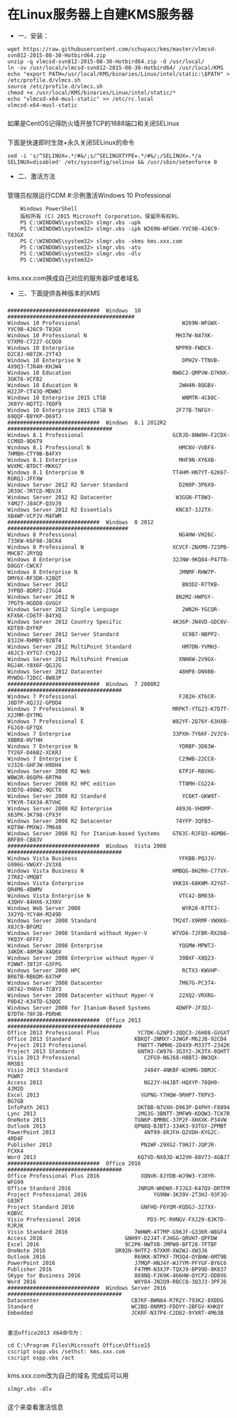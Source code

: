 # 在Linux服务器上自建KMS服务器
* 一、安装：
```
wget https://raw.githubusercontent.com/cchuyacc/kms/master/vlmcsd-svn812-2015-08-30-Hotbird64.zip
unzip -q vlmcsd-svn812-2015-08-30-Hotbird64.zip -d /usr/local/
ln -sv /usr/local/vlmcsd-svn812-2015-08-30-Hotbird64/ /usr/local/KMS
echo "export PATH=/usr/local/KMS/binaries/Linux/intel/static:\$PATH" > /etc/profile.d/vlmcs.sh
source /etc/profile.d/vlmcs.sh
chmod +x /usr/local/KMS/binaries/Linux/intel/static/*
echo "vlmcsd-x64-musl-static" >> /etc/rc.local
vlmcsd-x64-musl-static
```
### 
如果是CentOS记得防火墙开放TCP的1688端口和关闭SELinux
### 
下面是快速即时生效+永久关闭SELinux的命令
```
sed -i 's/^SELINUX=.*/#&/;s/^SELINUXTYPE=.*/#&/;/SELINUX=.*/a SELINUX=disabled' /etc/sysconfig/selinux && /usr/sbin/setenforce 0
``` 
* 二、激活方法
### 
管理员权限运行CDM #:示例激活Windows 10 Professional
```
	Windows PowerShell
	版权所有 (C) 2015 Microsoft Corporation。保留所有权利。
	PS C:\WINDOWS\system32> slmgr.vbs -upk
	PS C:\WINDOWS\system32> slmgr.vbs -ipk W269N-WFGWX-YVC9B-4J6C9-T83GX
	PS C:\WINDOWS\system32> slmgr.vbs -skms kms.xxx.com
	PS C:\WINDOWS\system32> slmgr.vbs -ato
	PS C:\WINDOWS\system32> slmgr.vbs -dlv
	PS C:\WINDOWS\system32>
```
### 
kms.xxx.com换成自己对应的服务器IP或者域名
 

* 三、下面提供各种版本的KMS
### 	
	#############################  Windows  10  ########################################
	Windows 10 Professional                                W269N-WFGWX-YVC9B-4J6C9-T83GX
	Windows 10 Professional N                            MH37W-N47XK-V7XM9-C7227-GCQG9
	Windows 10 Enterprise                                NPPR9-FWDCX-D2C8J-H872K-2YT43
	Windows 10 Enterprise N                                DPH2V-TTNVB-4X9Q3-TJR4H-KHJW4
	Windows 10 Education                                NW6C2-QMPVW-D7KKK-3GKT6-VCFB2
	Windows 10 Education N                                2WH4N-8QGBV-H22JP-CT43Q-MDWWJ
	Windows 10 Enterprise 2015 LTSB                        WNMTR-4C88C-JK8YV-HQ7T2-76DF9
	Windows 10 Enterprise 2015 LTSB N                    2F77B-TNFGY-69QQF-B8YKP-D69TJ
	#############################  Windows  8.1 2012R2  #################################
	Windows 8.1 Professional                            GCRJD-8NW9H-F2CDX-CCM8D-9D6T9
	Windows 8.1 Professional N                            HMCNV-VVBFX-7HMBH-CTY9B-B4FXY
	Windows 8.1 Enterprise                                MHF9N-XY6XB-WVXMC-BTDCT-MKKG7
	Windows 8.1 Enterprise N                            TT4HM-HN7YT-62K67-RGRQJ-JFFXW
	Windows Server 2012 R2 Server Standard                D2N9P-3P6X9-2R39C-7RTCD-MDVJX
	Windows Server 2012 R2 Datacenter                    W3GGN-FT8W3-Y4M27-J84CP-Q3VJ9
	Windows Server 2012 R2 Essentials                    KNC87-3J2TX-XB4WP-VCPJV-M4FWM
	#############################  Windows  8 2012  ######################################
	Windows 8 Professional                                NG4HW-VH26C-733KW-K6F98-J8CK4
	Windows 8 Professional N                            XCVCF-2NXM9-723PB-MHCB7-2RYQQ
	Windows 8 Enterprise                                32JNW-9KQ84-P47T8-D8GGY-CWCK7
	Windows 8 Enterprise N                                JMNMF-RHW7P-DMY6X-RF3DR-X2BQT
	Windows Server 2012                                    BN3D2-R7TKB-3YPBD-8DRP2-27GG4
	Windows Server 2012 N                                8N2M2-HWPGY-7PGT9-HGDD8-GVGGY
	Windows Server 2012 Single Language                    2WN2H-YGCQR-KFX6K-CD6TF-84YXQ
	Windows Server 2012 Country Specific                4K36P-JN4VD-GDC6V-KDT89-DYFKP
	Windows Server 2012 Server Standard                    XC9B7-NBPP2-83J2H-RHMBY-92BT4
	Windows Server 2012 MultiPoint Standard                HM7DN-YVMH3-46JC3-XYTG7-CYQJJ
	Windows Server 2012 MultiPoint Premium                XNH6W-2V9GX-RGJ4K-Y8X6F-QGJ2G
	Windows Server 2012 Datacenter                        48HP8-DN98B-MYWDG-T2DCC-8W83P
	#############################  Windows  7 2008R2  ####################################
	Windows 7 Professional                                FJ82H-XT6CR-J8D7P-XQJJ2-GPDD4
	Windows 7 Professional N                            MRPKT-YTG23-K7D7T-X2JMM-QY7MG
	Windows 7 Professional E                            W82YF-2Q76Y-63HXB-FGJG9-GF7QX
	Windows 7 Enterprise                                33PXH-7Y6KF-2VJC9-XBBR8-HVTHH
	Windows 7 Enterprise N                                YDRBP-3D83W-TY26F-D46B2-XCKRJ
	Windows 7 Enterprise E                                C29WB-22CC8-VJ326-GHFJW-H9DH4
	Windows Server 2008 R2 Web                            6TPJF-RBVHG-WBW2R-86QPH-6RTM4
	Windows Server 2008 R2 HPC edition                    TT8MH-CG224-D3D7Q-498W2-9QCTX
	Windows Server 2008 R2 Standard                        YC6KT-GKW9T-YTKYR-T4X34-R7VHC
	Windows Server 2008 R2 Enterprise                    489J6-VHDMP-X63PK-3K798-CPX3Y
	Windows Server 2008 R2 Datacenter                    74YFP-3QFB3-KQT8W-PMXWJ-7M648
	Windows Server 2008 R2 for Itanium-based Systems    GT63C-RJFQ3-4GMB6-BRFB9-CB83V
	#############################  Windows  Vista 2008 ####################################
	Windows Vista Business                                YFKBB-PQJJV-G996G-VWGXY-2V3X8
	Windows Vista Business N                            HMBQG-8H2RH-C77VX-27R82-VMQBT
	Windows Vista Enterprise                            VKK3X-68KWM-X2YGT-QR4M6-4BWMV
	Windows Vista Enterprise N                            VTC42-BM838-43QHV-84HX6-XJXKV
	Windows Web Server 2008                                WYR28-R7TFJ-3X2YQ-YCY4H-M249D
	Windows Server 2008 Standard                        TM24T-X9RMF-VWXK6-X8JC9-BFGM2
	Windows Server 2008 Standard without Hyper-V        W7VD6-7JFBR-RX26B-YKQ3Y-6FFFJ
	Windows Server 2008 Enterprise                        YQGMW-MPWTJ-34KDK-48M3W-X4Q6V
	Windows Server 2008 Enterprise without Hyper-V        39BXF-X8Q23-P2WWT-38T2F-G3FPG
	Windows Server 2008 HPC                                RCTX3-KWVHP-BR6TB-RB6DM-6X7HP
	Windows Server 2008 Datacenter                        7M67G-PC374-GR742-YH8V4-TCBY3
	Windows Server 2008 Datacenter without Hyper-V        22XQ2-VRXRG-P8D42-K34TD-G3QQC
	Windows Server 2008 for Itanium-Based Systems        4DWFP-JF3DJ-B7DTH-78FJB-PDRHK
	#############################  Office 2013 ####################################
	Office 2013 Professional Plus            YC7DK-G2NP3-2QQC3-J6H88-GVGXT
	Office 2013 Standard                    KBKQT-2NMXY-JJWGP-M62JB-92CD4
	Project 2013 Professional                FN8TT-7WMH6-2D4X9-M337T-2342K
	Project 2013 Standard                    6NTH3-CW976-3G3Y2-JK3TX-8QHTT
	Visio 2013 Professional                    C2FG9-N6J68-H8BTJ-BW3QX-RM3B3
	Visio 2013 Standard                        J484Y-4NKBF-W2HMG-DBMJC-PGWR7
	Access 2013                                NG2JY-H4JBT-HQXYP-78QH9-4JM2D
	Excel 2013                                VGPNG-Y7HQW-9RHP7-TKPV3-BG7GB
	InfoPath 2013                            DKT8B-N7VXH-D963P-Q4PHY-F8894
	Lync 2013                                2MG3G-3BNTT-3MFW9-KDQW3-TCK7R
	OneNote 2013                            TGN6P-8MMBC-37P2F-XHXXK-P34VW
	Outlook 2013                            QPN8Q-BJBTJ-334K3-93TGY-2PMBT
	PowerPoint 2013                            4NT99-8RJFH-Q2VDH-KYG2C-4RD4F
	Publisher 2013                            PN2WF-29XG2-T9HJ7-JQPJR-FCXK4
	Word 2013                                6Q7VD-NX8JD-WJ2VH-88V73-4GBJ7
	#############################  Office 2016 ####################################
	Office Professional Plus 2016             XQNVK-8JYDB-WJ9W3-YJ8YR-WFG99
	Office Standard 2016                     JNRGM-WHDWX-FJJG3-K47QV-DRTFM
	Project Professional 2016                     YG9NW-3K39V-2T3HJ-93F3Q-G83KT
	Project Standard 2016                     GNFHQ-F6YQM-KQDGJ-327XX-KQBVC
	Visio Professional 2016                     PD3-PC-RHNGV-FXJ29-8JK7D-RJRJK
	Visio Standard 2016                     7WHWM-4T7MP-G96JF-G33KR-W8GF4
	Access 2016                          GNH9Y-D2J4T-FJHGG-QRVH7-QPFDW
	Excel 2016                           9C2PK-NWTVB-JMPW8-BFT28-7FTBF
	OneNote 2016                      DR92N-9HTF2-97XKM-XW2WJ-XW3J6
	Outlook 2016                            R69KK-NTPKF-7M3Q4-QYBHW-6MT9B
	PowerPoint 2016                         J7MQP-HNJ4Y-WJ7YM-PFYGF-BY6C6
	Publisher 2016                          F47MM-N3XJP-TQXJ9-BP99D-8K837
	SKype for Business 2016                 869NQ-FJ69K-466HW-QYCP2-DDBV6
	Word 2016                               WXY84-JN2Q9-RBCCQ-3Q3J3-3PFJ6
	#############################  Windows Server 2016 ####################################
	Datacenter                             CB7KF-BWN84-R7R2Y-793K2-8XDDG
	Standard                               WC2BQ-8NRM3-FDDYY-2BFGV-KHKQY
	Embedded                               JCKRF-N37P4-C2D82-9YXRT-4M63B
 

	激活office2013 X64命令为：

	cd C:\Program Files\Microsoft Office\Office15
	cscript ospp.vbs /sethst: kms.xxx.com
	cscript ospp.vbs /act
### 
kms.xxx.com改为自己的域名
完成后可以用
```
slmgr.vbs -dlv
```
### 
这个来查看激活信息
